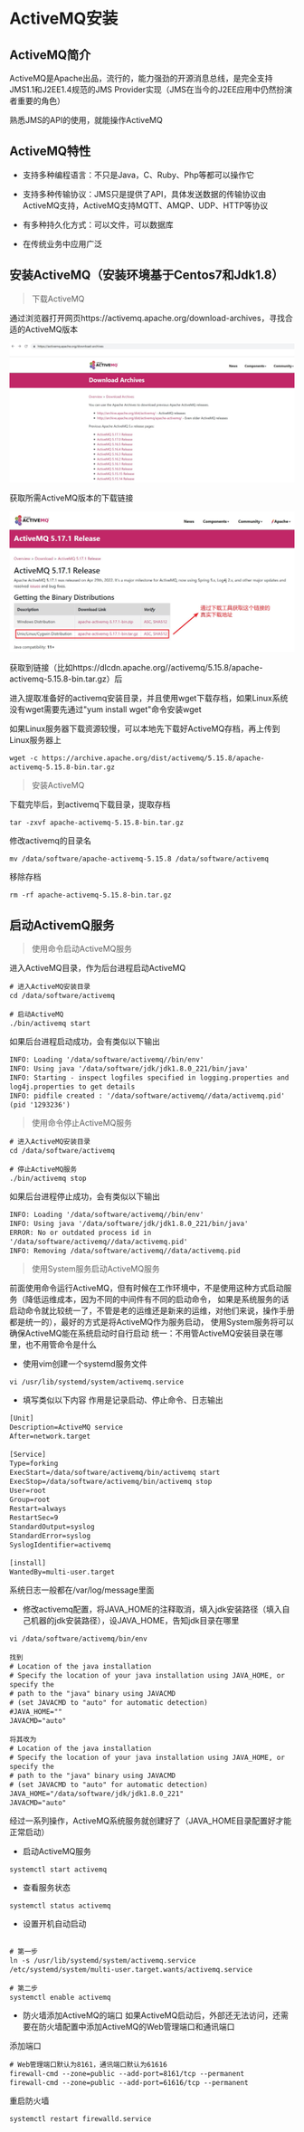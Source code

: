 # ActiveMQ安装

## ActiveMQ简介

ActiveMQ是Apache出品，流行的，能力强劲的开源消息总线，是完全支持JMS1.1和J2EE1.4规范的JMS Provider实现（JMS在当今的J2EE应用中仍然扮演者重要的角色）

熟悉JMS的API的使用，就能操作ActiveMQ

## ActiveMQ特性

* 支持多种编程语言：不只是Java，C、Ruby、Php等都可以操作它

* 支持多种传输协议：JMS只是提供了API，具体发送数据的传输协议由ActiveMQ支持，ActiveMQ支持MQTT、AMQP、UDP、HTTP等协议

* 有多种持久化方式：可以文件，可以数据库

* 在传统业务中应用广泛

## 安装ActiveMQ（安装环境基于Centos7和Jdk1.8）

> 下载ActiveMQ

通过浏览器打开网页https://activemq.apache.org/download-archives，寻找合适的ActiveMQ版本

![](./photo/activemq_download_archives.jpg)

获取所需ActiveMQ版本的下载链接

![](./photo/activemq_download_linux.jpg)

获取到链接（比如https://dlcdn.apache.org//activemq/5.15.8/apache-activemq-5.15.8-bin.tar.gz）后

进入提取准备好的activemq安装目录，并且使用wget下载存档，如果Linux系统没有wget需要先通过"yum install wget"命令安装wget

如果Linux服务器下载资源较慢，可以本地先下载好ActiveMQ存档，再上传到Linux服务器上

```text
wget -c https://archive.apache.org/dist/activemq/5.15.8/apache-activemq-5.15.8-bin.tar.gz
```

> 安装ActiveMQ

下载完毕后，到activemq下载目录，提取存档

```text
tar -zxvf apache-activemq-5.15.8-bin.tar.gz
```

修改activemq的目录名
```text
mv /data/software/apache-activemq-5.15.8 /data/software/activemq
```

移除存档
```text
rm -rf apache-activemq-5.15.8-bin.tar.gz
```

## 启动ActivemQ服务

> 使用命令启动ActiveMQ服务

进入ActiveMQ目录，作为后台进程启动ActiveMQ
```text
# 进入ActiveMQ安装目录
cd /data/software/activemq

# 启动ActiveMQ
./bin/activemq start
```

如果后台进程启动成功，会有类似以下输出
```text
INFO: Loading '/data/software/activemq//bin/env'
INFO: Using java '/data/software/jdk/jdk1.8.0_221/bin/java'
INFO: Starting - inspect logfiles specified in logging.properties and log4j.properties to get details
INFO: pidfile created : '/data/software/activemq//data/activemq.pid' (pid '1293236')
```

> 使用命令停止ActiveMQ服务
```text
# 进入ActiveMQ安装目录
cd /data/software/activemq

# 停止ActiveMQ服务
./bin/activemq stop
```

如果后台进程停止成功，会有类似以下输出
```text
INFO: Loading '/data/software/activemq//bin/env'
INFO: Using java '/data/software/jdk/jdk1.8.0_221/bin/java'
ERROR: No or outdated process id in '/data/software/activemq//data/activemq.pid'
INFO: Removing /data/software/activemq//data/activemq.pid
```

> 使用System服务启动ActiveMQ服务

前面使用命令运行ActiveMQ，但有时候在工作环境中，不是使用这种方式启动服务（降低运维成本，因为不同的中间件有不同的启动命令，
如果是系统服务的话启动命令就比较统一了，不管是老的运维还是新来的运维，对他们来说，操作手册都是统一的），最好的方式是将ActiveMQ作为服务启动，
使用System服务将可以确保ActiveMQ能在系统启动时自行启动
统一：不用管ActiveMQ安装目录在哪里，也不用管命令是什么

* 使用vim创建一个systemd服务文件
```text
vi /usr/lib/systemd/system/activemq.service
```

* 填写类似以下内容
作用是记录启动、停止命令、日志输出
```text
[Unit]
Description=ActiveMQ service
After=network.target

[Service]
Type=forking
ExecStart=/data/software/activemq/bin/activemq start
ExecStop=/data/software/activemq/bin/activemq stop
User=root
Group=root
Restart=always
RestartSec=9
StandardOutput=syslog
StandardError=syslog
SyslogIdentifier=activemq

[install]
WantedBy=multi-user.target
```
系统日志一般都在/var/log/message里面

* 修改activemq配置，将JAVA_HOME的注释取消，填入jdk安装路径（填入自己机器的jdk安装路径），设JAVA_HOME，告知jdk目录在哪里
```text
vi /data/software/activemq/bin/env

找到
# Location of the java installation
# Specify the location of your java installation using JAVA_HOME, or specify the
# path to the "java" binary using JAVACMD
# (set JAVACMD to "auto" for automatic detection)
#JAVA_HOME=""
JAVACMD="auto"

将其改为
# Location of the java installation
# Specify the location of your java installation using JAVA_HOME, or specify the
# path to the "java" binary using JAVACMD
# (set JAVACMD to "auto" for automatic detection)
JAVA_HOME="/data/software/jdk/jdk1.8.0_221"
JAVACMD="auto"
```
经过一系列操作，ActiveMQ系统服务就创建好了（JAVA_HOME目录配置好才能正常启动）

* 启动ActiveMQ服务
```text
systemctl start activemq
```

* 查看服务状态
```text
systemctl status activemq
```

* 设置开机自动启动
```text

# 第一步
ln -s /usr/lib/systemd/system/activemq.service /etc/systemd/system/multi-user.target.wants/activemq.service

# 第二步
systemctl enable activemq

```

* 防火墙添加ActiveMQ的端口
如果ActiveMQ启动后，外部还无法访问，还需要在防火墙配置中添加ActiveMQ的Web管理端口和通讯端口

添加端口
```text
# Web管理端口默认为8161，通讯端口默认为61616
firewall-cmd --zone=public --add-port=8161/tcp --permanent
firewall-cmd --zone=public --add-port=61616/tcp --permanent
```

重启防火墙
```text
systemctl restart firewalld.service
```